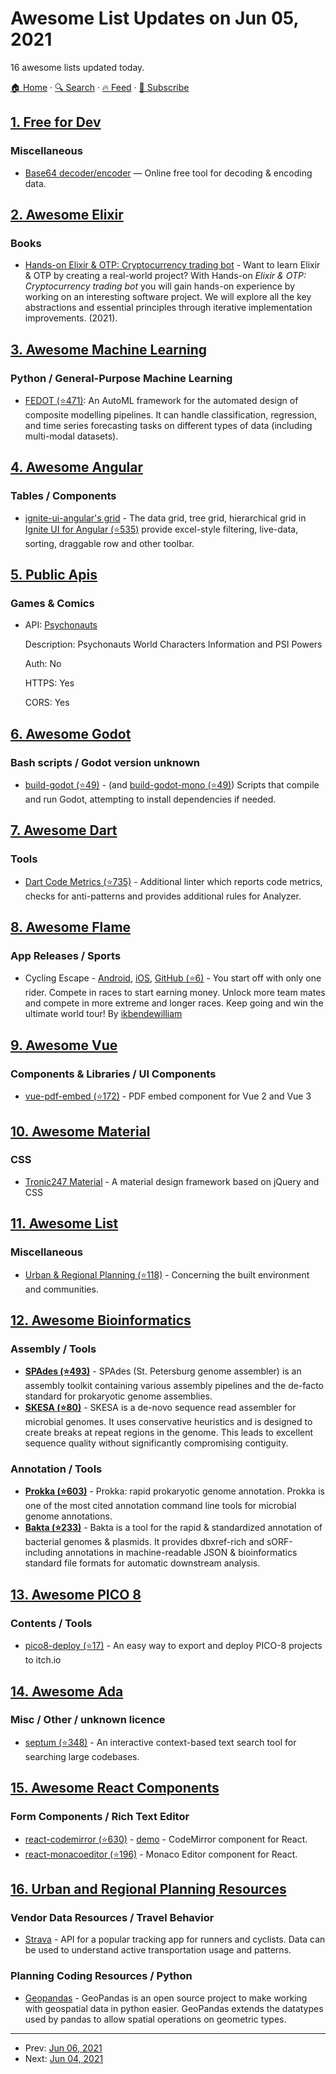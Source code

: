 # Awesome List Updates on Jun 05, 2021

16 awesome lists updated today.

[🏠 Home](/README.md) · [🔍 Search](https://www.trackawesomelist.com/search/) · [🔥 Feed](https://www.trackawesomelist.com/rss.xml) · [📮 Subscribe](https://trackawesomelist.us17.list-manage.com/subscribe?u=d2f0117aa829c83a63ec63c2f&id=36a103854c)



## [1. Free for Dev](/content/ripienaar/free-for-dev/README.md)

### Miscellaneous

*   [Base64 decoder/encoder](https://devpal.co/base64-decode/) — Online free tool for decoding & encoding data.

## [2. Awesome Elixir](/content/h4cc/awesome-elixir/README.md)

### Books

*   [Hands-on Elixir & OTP: Cryptocurrency trading bot](https://www.elixircryptobot.com) - Want to learn Elixir & OTP by creating a real-world project? With Hands-on *Elixir & OTP: Cryptocurrency trading bot* you will gain hands-on experience by working on an interesting software project. We will explore all the key abstractions and essential principles through iterative implementation improvements. (2021).

## [3. Awesome Machine Learning](/content/josephmisiti/awesome-machine-learning/README.md)

### Python / General-Purpose Machine Learning

*   [FEDOT (⭐471)](https://github.com/nccr-itmo/FEDOT): An AutoML framework for the automated design of composite modelling pipelines. It can handle classification, regression, and time series forecasting tasks on different types of data (including multi-modal datasets).

## [4. Awesome Angular](/content/PatrickJS/awesome-angular/README.md)

### Tables / Components

*   [ignite-ui-angular's grid](https://www.infragistics.com/products/ignite-ui-angular/angular/components/grid/grid) - The data grid, tree grid, hierarchical grid in [Ignite UI for Angular (⭐535)](https://github.com/IgniteUI/igniteui-angular) provide excel-style filtering, live-data, sorting, draggable row and other toolbar.

## [5. Public Apis](/content/public-apis/public-apis/README.md)

### Games & Comics

- API: [Psychonauts](https://psychonauts-api.netlify.app/)

  Description: Psychonauts World Characters Information and PSI Powers

  Auth: No

  HTTPS: Yes

  CORS: Yes



## [6. Awesome Godot](/content/godotengine/awesome-godot/README.md)

### Bash scripts / Godot version unknown

*   [build-godot (⭐49)](https://github.com/aaronfranke/Linux-tools/blob/master/all-distros/build-godot) - (and [build-godot-mono (⭐49)](https://github.com/aaronfranke/Linux-tools/blob/master/all-distros/build-godot-mono)) Scripts that compile and run Godot, attempting to install dependencies if needed.

## [7. Awesome Dart](/content/yissachar/awesome-dart/README.md)

### Tools

*   [Dart Code Metrics (⭐735)](https://github.com/dart-code-checker/dart-code-metrics) - Additional linter which reports code metrics, checks for anti-patterns and provides additional rules for Analyzer.

## [8. Awesome Flame](/content/flame-engine/awesome-flame/README.md)

### App Releases / Sports

*   Cycling Escape - [Android](https://play.google.com/store/apps/details?id=be.wive.cyclingescape), [iOS](https://apps.apple.com/us/app/cycling-escape/id1553634302#?platform=iphone), [GitHub (⭐6)](https://github.com/ikbendewilliam/CyclingEscape) - You start off with only one rider. Compete in races to start earning money. Unlock more team mates and compete in more extreme and longer races. Keep going and win the ultimate world tour! By [ikbendewilliam](https://github.com/ikbendewilliam)

## [9. Awesome Vue](/content/vuejs/awesome-vue/README.md)

### Components & Libraries / UI Components

*   [vue-pdf-embed (⭐172)](https://github.com/hrynko/vue-pdf-embed) - PDF embed component for Vue 2 and Vue 3

## [10. Awesome Material](/content/sachin1092/awesome-material/README.md)

### CSS

*   [Tronic247 Material](https://www.tronic247.com/material/) - A material design framework based on jQuery and CSS

## [11. Awesome List](/content/sindresorhus/awesome/README.md)

### Miscellaneous

*   [Urban & Regional Planning (⭐118)](https://github.com/APA-Technology-Division/urban-and-regional-planning-resources#readme) - Concerning the built environment and communities.

## [12. Awesome Bioinformatics](/content/danielecook/Awesome-Bioinformatics/README.md)

### Assembly / Tools

*   **[SPAdes (⭐493)](https://github.com/ablab/spades)** - SPAdes (St. Petersburg genome assembler) is an assembly toolkit containing various assembly pipelines and the de-facto standard for prokaryotic genome assemblies.
*   **[SKESA (⭐80)](https://github.com/ncbi/SKESA)** - SKESA is a de-novo sequence read assembler for microbial genomes. It uses conservative heuristics and is designed to create breaks at repeat regions in the genome. This leads to excellent sequence quality without significantly compromising contiguity.

### Annotation / Tools

*   **[Prokka (⭐603)](https://github.com/tseemann/prokka)** - Prokka: rapid prokaryotic genome annotation. Prokka is one of the most cited annotation command line tools for microbial genome annotations.
*   **[Bakta (⭐233)](https://github.com/oschwengers/bakta)** - Bakta is a tool for the rapid & standardized annotation of bacterial genomes & plasmids. It provides dbxref-rich and sORF-including annotations in machine-readable JSON & bioinformatics standard file formats for automatic downstream analysis.

## [13. Awesome PICO 8](/content/pico-8/awesome-PICO-8/README.md)

### Contents / Tools

*   [pico8-deploy (⭐17)](https://github.com/tducasse/pico8-deploy) - An easy way to export and deploy PICO-8 projects to itch.io

## [14. Awesome Ada](/content/ohenley/awesome-ada/README.md)

### Misc / Other / unknown licence

*   [septum (⭐348)](https://github.com/pyjarrett/septum) - An interactive context-based text search tool for searching large codebases.

## [15. Awesome React Components](/content/brillout/awesome-react-components/README.md)

### Form Components / Rich Text Editor

*   [react-codemirror (⭐630)](https://github.com/uiwjs/react-codemirror) - [demo](https://uiwjs.github.io/react-codemirror/) - CodeMirror component for React.
*   [react-monacoeditor (⭐196)](https://github.com/jaywcjlove/react-monacoeditor) - Monaco Editor component for React.

## [16. Urban and Regional Planning Resources](/content/APA-Technology-Division/urban-and-regional-planning-resources/README.md)

### Vendor Data Resources / Travel Behavior

*   [Strava](https://developers.strava.com/) - API for a popular tracking app for runners and cyclists. Data can be used to understand active transportation usage and patterns.

### Planning Coding Resources / Python

*   [Geopandas](https://geopandas.org/) - GeoPandas is an open source project to make working with geospatial data in python easier. GeoPandas extends the datatypes used by pandas to allow spatial operations on geometric types.

---

- Prev: [Jun 06, 2021](/content/2021/06/06/README.md)
- Next: [Jun 04, 2021](/content/2021/06/04/README.md)